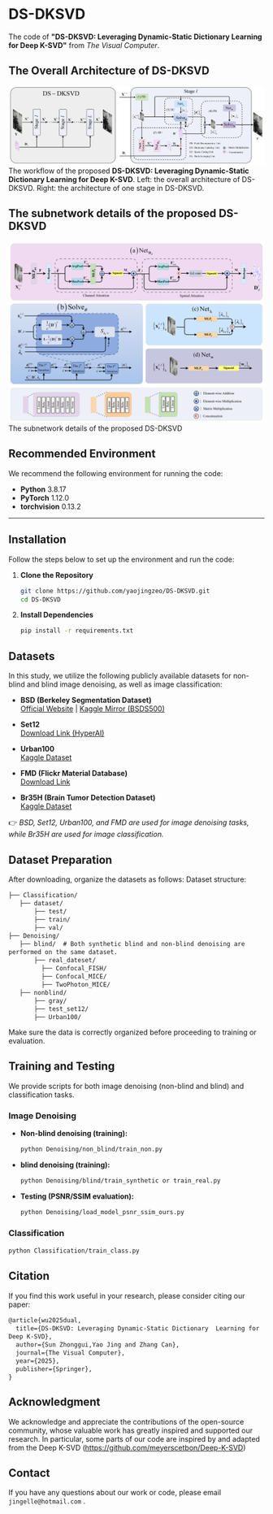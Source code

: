 # DS-DKSVD
The code of **"DS-DKSVD: Leveraging Dynamic-Static Dictionary  Learning for Deep K-SVD"** from _The Visual Computer_.

## The Overall Architecture of DS-DKSVD
![image](./Images/Figure_2.png)
The workflow of the proposed **DS-DKSVD: Leveraging Dynamic-Static Dictionary Learning for Deep K-SVD**. Left: the overall architecture of DS-DKSVD. Right: the architecture of one stage in DS-DKSVD.

## The subnetwork details of the proposed DS-DKSVD
![image](./Images/Figure_3.png)
The subnetwork details of the proposed DS-DKSVD


## Recommended Environment  
We recommend the following environment for running the code:  
- **Python** 3.8.17
- **PyTorch** 1.12.0 
- **torchvision** 0.13.2  

---

## Installation  
Follow the steps below to set up the environment and run the code:

1. **Clone the Repository**  
   ```bash  
   git clone https://github.com/yaojingzeo/DS-DKSVD.git
   cd DS-DKSVD  
2. **Install Dependencies**
   ```bash  
   pip install -r requirements.txt  
   
## Datasets

In this study, we utilize the following publicly available datasets for non-blind and blind image denoising, as well as image classification:

- **BSD (Berkeley Segmentation Dataset)**  
  [Official Website](https://www2.eecs.berkeley.edu/Research/Projects/CS/vision/bsds/) | [Kaggle Mirror (BSDS500)](https://www.kaggle.com/datasets/balraj98/berkeley-segmentation-dataset-500-bsds500)

- **Set12**  
  [Download Link (HyperAI)](https://hyper.ai/en/datasets/17513)

- **Urban100**  
  [Kaggle Dataset](https://www.kaggle.com/datasets/harshraone/urban100)

- **FMD (Flickr Material Database)**  
  [Download Link](https://sourl.cn/Wyqrui)

- **Br35H (Brain Tumor Detection Dataset)**  
  [Kaggle Dataset](https://www.kaggle.com/ahmedhamada0/brain-tumor-detection)

👉 *BSD, Set12, Urban100, and FMD are used for image denoising tasks, while  Br35H are used for image classification.*

## Dataset Preparation
After downloading, organize the datasets as follows:
Dataset structure:  
```
├── Classification/  
   ├── dataset/  
       ├── test/    
       ├── train/    
       ├── val/
├── Denoising/  
   ├── blind/  # Both synthetic blind and non-blind denoising are performed on the same dataset. 
       ├── real_dateset/
         ├── Confocal_FISH/        
         ├── Confocal_MICE/
         ├── TwoPhoton_MICE/        
   ├── nonblind/  
       ├── gray/    
       ├── test_set12/   
       ├── Urban100/
```
Make sure the data is correctly organized before proceeding to training or evaluation.

## Training and Testing

We provide scripts for both image denoising (non-blind and blind) and classification tasks.

### Image Denoising
- **Non-blind denoising (training):**
  ```bash
  python Denoising/non_blind/train_non.py
- **blind denoising (training):**
   ```bash  
   python Denoising/blind/train_synthetic or train_real.py
   ```
- **Testing (PSNR/SSIM evaluation):**
   ```bash  
   python Denoising/load_model_psnr_ssim_ours.py
   ```
### Classification
   ```bash  
   python Classification/train_class.py
   ```



## Citation
If you find this work useful in your research, please consider citing our paper:
```
@article{wu2025dual,  
  title={DS-DKSVD: Leveraging Dynamic-Static Dictionary  Learning for Deep K-SVD},  
  author={Sun Zhonggui,Yao Jing and Zhang Can},  
  journal={The Visual Computer},  
  year={2025},  
  publisher={Springer},  
}  
```

## Acknowledgment  
We acknowledge and appreciate the contributions of the open-source community, whose valuable work has greatly inspired and supported our research. In particular, some parts of our code are inspired by and adapted from the Deep K-SVD (https://github.com/meyerscetbon/Deep-K-SVD)

## Contact
If you have any questions about our work or code, please email `jingelle@hotmail.com` .

